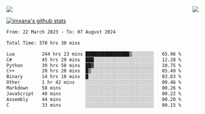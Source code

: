 <p>
  <a href="https://count.getloli.com/"><img src="https://count.getloli.com/get/@xana.readme?theme=moebooru-h"></a>
  <img src="https://weather-icon.journeyad.repl.co/@hangzhou?v=1" align="right">
</p>


<a href="https://github.com/imxana"><img align="center" src="https://github-readme-stats.vercel.app/api?username=imxana&show_icons=true&include_all_commits=true&hide_border=tru&custom_title=imxana%27s%20Github%20Stats" alt="imxana's github stats" /></a> 

<!--START_SECTION:waka-->

```txt
From: 22 March 2023 - To: 07 August 2024

Total Time: 370 hrs 30 mins

Lua          244 hrs 23 mins ████████████████▒░░░░░░░░   65.96 %
C#           45 hrs 29 mins  ███░░░░░░░░░░░░░░░░░░░░░░   12.28 %
Python       39 hrs 50 mins  ██▓░░░░░░░░░░░░░░░░░░░░░░   10.75 %
C++          20 hrs 20 mins  █▒░░░░░░░░░░░░░░░░░░░░░░░   05.49 %
Binary       14 hrs 10 mins  █░░░░░░░░░░░░░░░░░░░░░░░░   03.83 %
Other        1 hr 42 mins    ░░░░░░░░░░░░░░░░░░░░░░░░░   00.46 %
Markdown     58 mins         ░░░░░░░░░░░░░░░░░░░░░░░░░   00.26 %
JavaScript   48 mins         ░░░░░░░░░░░░░░░░░░░░░░░░░   00.22 %
Assembly     44 mins         ░░░░░░░░░░░░░░░░░░░░░░░░░   00.20 %
C            33 mins         ░░░░░░░░░░░░░░░░░░░░░░░░░   00.15 %
```

<!--END_SECTION:waka-->
